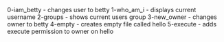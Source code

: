 0-iam_betty - changes user to betty
1-who_am_i - displays current username
2-groups - shows current users group
3-new_owner - changes owner to betty
4-empty - creates empty file called hello
5-execute - adds execute permission to owner on hello
